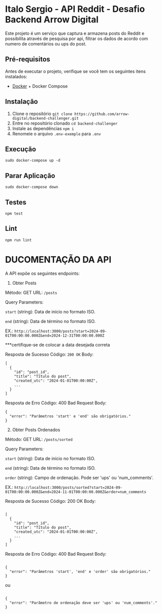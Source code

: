 # Italo Sergio - API Reddit - Desafio Backend Arrow Digital

Este projeto é um serviço que captura e armazena posts do Reddit e possibilita através de pesquisa por api, filtrar os dados de acordo com numero de comentários ou ups do post.

## Pré-requisitos

Antes de executar o projeto, verifique se você tem os seguintes itens instalados:

- [Docker](https://www.docker.com/) + Docker Compose

## Instalação

1. Clone o repositório `git clone https://github.com/arrow-digital/backend-challenger.git`
2. Entre no repositório clonado `cd backend-challenger`
3. Instale as dependências `npm i`
4. Renomeie o arquivo `.env-exemple` para `.env`

## Execução

`sudo docker-compose up -d`

## Parar Aplicação

`sudo docker-compose down`

## Testes

`npm test`

## Lint 

`npm run lint`


# DUCOMENTAÇÃO DA API
A API expõe os seguintes endpoints:

1. Obter Posts

Método: GET
URL: `/posts`

Query Parameters:


`start` (string): Data de início no formato ISO.

`end` (string): Data de término no formato ISO.


EX.: `http://localhost:3000/posts?start=2024-09-01T00:00:00.000Z&end=2024-12-31T00:00:00.000Z`

***certifique-se de colocar a data desejada correta

Resposta de Sucesso
Código: `200 OK`
Body:

```
[
  {
    "id": "post_id",
    "title": "Título do post",
    "created_utc": "2024-01-01T00:00:00Z",
    ...
  }
]
```


Resposta de Erro
Código: 400 Bad Request
Body:

```
{
  "error": "Parâmetros 'start' e 'end' são obrigatórios."
}
```

2. Obter Posts Ordenados

Método: GET
URL: `/posts/sorted`

Query Parameters:


```start``` (string): Data de início no formato ISO.

```end``` (string): Data de término no formato ISO.

```order``` (string): Campo de ordenação. Pode ser 'ups' ou 'num_comments'.


EX.: `http://localhost:3000/posts/sorted?start=2024-09-01T00:00:00.000Z&end=2024-11-01T00:00:00.000Z&order=num_comments`


Resposta de Sucesso
Código: 200 OK
Body:

```

[
  {
    "id": "post_id",
    "title": "Título do post",
    "created_utc": "2024-01-01T00:00:00Z",
    ...
  }
]

```


Resposta de Erro
Código: 400 Bad Request
Body:
```

{
  "error": "Parâmetros 'start', 'end' e 'order' são obrigatórios."
}

```


ou

```

{
  "error": "Parâmetro de ordenação deve ser 'ups' ou 'num_comments'."
}

```
